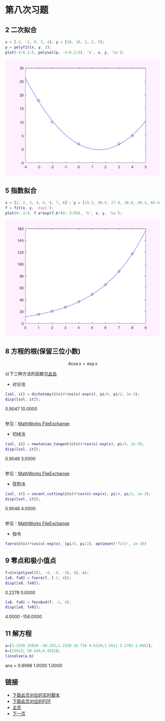 # 第八次习题

## 2 二次拟合

```matlab
x = [-3, -2, 0, 3, 4]; y = [18, 10, 2, 2, 5];
p = polyfit(x, y, 2);
plot(-4:0.2:5, polyval(p, -4:0.2:5), 'b', x, y, 'ko');
```

![52647684891](figs/1526476848918.png)

## 5 指数拟合

```matlab
x = [1, 2, 3, 4, 5, 6, 7, 8]'; y = [15.3, 20.5, 27.4, 36.6, 49.1, 65.6, 87.87, 117.6]';
f = fit(x, y, 'exp1');
plot(0:.3:9, f.a*exp(f.b*(0:.3:9)), 'b', x, y, 'ko');
```

![52647686532](figs/1526476865320.png)

## 8 方程的根(保留三位小数)

$$
4\cos{x} = \exp{x}
$$

以下三种方法的函数见[此处](https://wang-guosheng.github.io/CompPhyExs/sol.html)

* 对分法

```matlab
[sol, it] = dichotomy(@(x)4*cos(x)-exp(x), pi/4, pi/2, 1e-3);
disp([sol, it]);
```
0.9047 10.0000

## 
参见：[MathWorks FileExchange](https://ww2.mathworks.cn/matlabcentral/fileexchange/56560-dichotomy-method)

* 切线法

```matlab
[sol, it] = newtonian_tangent(@(x)4*cos(x)-exp(x), pi/4, 1e-3);
disp([sol, it]);
```

0.9048 3.0000

## 
参见：[MathWorks FileExchange](https://ww2.mathworks.cn/matlabcentral/fileexchange/29721-newton-raphson-method?focused=5192759&tab=function)

* 弦割法

```matlab
[sol, it] = secant_cutting(@(x)4*cos(x)-exp(x), pi/4, pi/2, 1e-3);
disp([sol, it]);
```

0.9048 4.0000

## 
参见：[MathWorks FileExchange](https://ww2.mathworks.cn/matlabcentral/fileexchange/36737-secant-method)

* 指令

```matlab
fzero(@(x)4*cos(x)-exp(x), [pi/4, pi/2], optimset('TolX', 1e-3))
```

## 9 零点和极小值点

```matlab
f=@(x)polyval([1, -4, -6, -16, 4], x);
[x0, fx0] = fzero(f, [-1, 4]);
disp([x0, fx0]);
```
0.2278 0.0000
```matlab
[x0, fx0] = fminbnd(f, -1, 4);
disp([x0, fx0]);
```
4.0000 -156.0000

## 11 解方程

```matlab
a=[3.3330 15920 -10.333;2.2220 16.710 9.6120;1.5611 5.1791 1.6852];
b=[15913; 28.544;8.4252];
linsolve(a,b)
```
ans =
0.9998
1.0000
1.0000

## 链接
* [下载此页对应的实时脚本](https://wang-guosheng.github.io/CompPhyExs/ex8.mlx)
* [下载此页对应的PDF](https://wang-guosheng.github.io/CompPhyExs/ex8.pdf)
* [主页](https://wang-guosheng.github.io/CompPhyExs/main.html)
* [下一页](https://wang-guosheng.github.io/CompPhyExs/ex9.html)